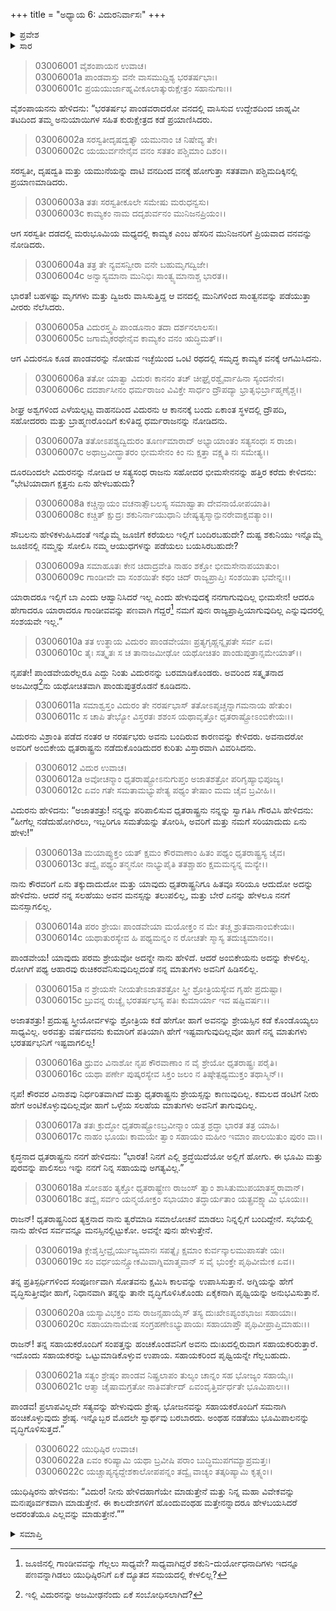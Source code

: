 +++
title = "ಅಧ್ಯಾಯ 6: ವಿದುರನಿರ್ವಾಸಃ"
+++

<details><summary>ಪ್ರವೇಶ</summary>


।।   ಓಂ ಓಂ ನಮೋ ನಾರಾಯಣಾಯ।।   ಶ್ರೀ ವೇದವ್ಯಾಸಾಯ ನಮಃ ।।

ಶ್ರೀ ಕೃಷ್ಣದ್ವೈಪಾಯನ ವೇದವ್ಯಾಸ ವಿರಚಿತ  

**ಶ್ರೀ ಮಹಾಭಾರತ**

**ಆರಣ್ಯಕ ಪರ್ವ**

**ಅರಣ್ಯಕ ಪರ್ವ**

**ಅಧ್ಯಾಯ 6**

</details>


<details><summary>ಸಾರ</summary>

ಕಾಮ್ಯಕದಲ್ಲಿ ಆಗಮಿಸಿದ ವಿದುರನನ್ನು ಸಂಶಯಿಸಿದ ಪಾಂಡವರು ಬರಮಾಡಿಕೊಳ್ಳುವುದು (1-11). ಧೃತರಾಷ್ಟ್ರನಿಂದ ತ್ಯಕ್ತನಾಗಿ ನಿನ್ನ ಬಳಿ ಬಂದಿದ್ದೇನೆಂದು ವಿದುರನು ಯುಧಿಷ್ಠಿರನಿಗೆ ಹೇಳುವುದು (12-22).

</details>


> 03006001 ವೈಶಂಪಾಯನ ಉವಾಚ।  
03006001a ಪಾಂಡವಾಸ್ತು ವನೇ ವಾಸಮುದ್ದಿಶ್ಯ ಭರತರ್ಷಭಾಃ।  
03006001c ಪ್ರಯಯುರ್ಜಾಹ್ನವೀಕೂಲಾತ್ಕುರುಕ್ಷೇತ್ರಂ ಸಹಾನುಗಾಃ।।

ವೈಶಂಪಾಯನನು ಹೇಳಿದನು: “ಭರತರ್ಷಭ ಪಾಂಡವರಾದರೋ ವನದಲ್ಲಿ ವಾಸಿಸುವ ಉದ್ದೇಶದಿಂದ ಜಾಹ್ನವೀ ತಟದಿಂದ ತಮ್ಮ ಅನುಯಾಯಿಗಳ ಸಹಿತ ಕುರುಕ್ಷೇತ್ರದ ಕಡೆ ಪ್ರಯಾಣಿಸಿದರು.

> 03006002a ಸರಸ್ವತೀದೃಷದ್ವತ್ಯೌ ಯಮುನಾಂ ಚ ನಿಷೇವ್ಯ ತೇ।  
03006002c ಯಯುರ್ವನೇನೈವ ವನಂ ಸತತಂ ಪಶ್ಚಿಮಾಂ ದಿಶಂ।।

ಸರಸ್ವತೀ, ದೃಷದ್ವತಿ ಮತ್ತು ಯಮುನೆಯನ್ನು ದಾಟಿ ವನದಿಂದ ವನಕ್ಕೆ ಹೋಗುತ್ತಾ ಸತತವಾಗಿ ಪಶ್ಚಿಮದಿಕ್ಕಿನಲ್ಲಿ ಪ್ರಯಾಣಮಾಡಿದರು.

> 03006003a ತತಃ ಸರಸ್ವತೀಕೂಲೇ ಸಮೇಷು ಮರುಧನ್ವಸು।   
03006003c ಕಾಮ್ಯಕಂ ನಾಮ ದದೃಶುರ್ವನಂ ಮುನಿಜನಪ್ರಿಯಂ।।

ಆಗ ಸರಸ್ವತೀ ದಡದಲ್ಲಿ ಮರುಭೂಮಿಯ ಮಧ್ಯದಲ್ಲಿ ಕಾಮ್ಯಕ ಎಂಬ ಹೆಸರಿನ ಮುನಿಜನರಿಗೆ ಪ್ರಿಯವಾದ ವನವನ್ನು ನೋಡಿದರು.

> 03006004a ತತ್ರ ತೇ ನ್ಯವಸನ್ವೀರಾ ವನೇ ಬಹುಮೃಗದ್ವಿಜೇ।  
03006004c ಅನ್ವಾಸ್ಯಮಾನಾ ಮುನಿಭಿಃ ಸಾಂತ್ವ್ಯಮಾನಾಶ್ಚ ಭಾರತ।।

ಭಾರತ! ಬಹಳಷ್ಟು ಮೃಗಗಳು ಮತ್ತು ದ್ವಿಜರು ವಾಸಿಸುತ್ತಿದ್ದ ಆ ವನದಲ್ಲಿ ಮುನಿಗಳಿಂದ ಸಾಂತ್ವನವನ್ನು ಪಡೆಯುತ್ತಾ ವೀರರು ನೆಲೆಸಿದರು.

> 03006005a ವಿದುರಸ್ತ್ವಪಿ ಪಾಂಡೂನಾಂ ತದಾ ದರ್ಶನಲಾಲಸಃ।  
03006005c ಜಗಾಮೈಕರಥೇನೈವ ಕಾಮ್ಯಕಂ ವನಂ ಋದ್ಧಿಮತ್।।

ಆಗ ವಿದುರನೂ ಕೂಡ ಪಾಂಡವರನ್ನು ನೋಡುವ ಇಚ್ಛೆಯಿಂದ ಒಂಟಿ ರಥದಲ್ಲಿ ಸಮೃದ್ಧ ಕಾಮ್ಯಕ ವನಕ್ಕೆ ಆಗಮಿಸಿದನು.

> 03006006a ತತೋ ಯಾತ್ವಾ ವಿದುರಃ ಕಾನನಂ ತಚ್
	ಚೀಘ್ರೈರಶ್ವೈರ್ವಾಹಿನಾ ಸ್ಯಂದನೇನ।  
> 03006006c ದದರ್ಶಾಸೀನಂ ಧರ್ಮರಾಜಂ ವಿವಿಕ್ತೇ
	ಸಾರ್ಧಂ ದ್ರೌಪದ್ಯಾ ಭ್ರಾತೃಭಿರ್ಬ್ರಾಹ್ಮಣೈಶ್ಚ।।   

ಶೀಘ್ರ ಅಶ್ವಗಳಿಂದ ಎಳೆಯಲ್ಪಟ್ಟ ವಾಹನದಿಂದ ವಿದುರನು ಆ ಕಾನನಕ್ಕೆ ಬಂದು ಏಕಾಂತ ಸ್ಥಳದಲ್ಲಿ ದ್ರೌಪದಿ, ಸಹೋದರರು ಮತ್ತು ಬ್ರಾಹ್ಮಣರೊಂದಿಗೆ ಕುಳಿತಿದ್ದ ಧರ್ಮರಾಜನನ್ನು ನೋಡಿದನು.

> 03006007a ತತೋಽಪಶ್ಯದ್ವಿದುರಂ ತೂರ್ಣಮಾರಾದ್
	ಅಭ್ಯಾಯಾಂತಂ ಸತ್ಯಸಂಧಃ ಸ ರಾಜಾ।   
> 03006007c ಅಥಾಬ್ರವೀದ್ಭ್ರಾತರಂ ಭೀಮಸೇನಂ
	ಕಿಂ ನು ಕ್ಷತ್ತಾ ವಕ್ಷ್ಯತಿ ನಃ ಸಮೇತ್ಯ।।  

ದೂರದಿಂದಲೇ ವಿದುರನನ್ನು ನೋಡಿದ ಆ ಸತ್ಯಸಂಧ ರಾಜನು ಸಹೋದರ ಭೀಮಸೇನನನ್ನು ಹತ್ತಿರ ಕರೆದು ಕೇಳಿದನು: “ಭೇಟಿಯಾದಾಗ ಕ್ಷತ್ತನು ಏನು ಹೇಳಬಹುದು?

> 03006008a ಕಚ್ಚಿನ್ನಾಯಂ ವಚನಾತ್ಸೌಬಲಸ್ಯ
	ಸಮಾಹ್ವಾತಾ ದೇವನಾಯೋಪಯಾತಿ।  
> 03006008c ಕಚ್ಚಿತ್ ಕ್ಷುದ್ರಃ ಶಕುನಿರ್ನಾಯುಧಾನಿ
	ಜೇಷ್ಯತ್ಯಸ್ಮಾನ್ಪುನರೇವಾಕ್ಷವತ್ಯಾಂ।।  

ಸೌಬಲನು ಹೇಳಿಕಳುಹಿಸಿದಂತೆ ಇನ್ನೊಮ್ಮೆ ಜೂಜಿಗೆ ಕರೆಯಲು ಇಲ್ಲಿಗೆ ಬಂದಿರಬಹುದೇ? ದುಷ್ಟ ಶಕುನಿಯು ಇನ್ನೊಮ್ಮೆ ಜೂಜಿನಲ್ಲಿ ನಮ್ಮನ್ನು ಸೋಲಿಸಿ ನಮ್ಮ ಆಯುಧಗಳನ್ನು ಪಡೆಯಲು ಬಯಸಿರಬಹುದೇ?

> 03006009a ಸಮಾಹೂತಃ ಕೇನ ಚಿದಾದ್ರವೇತಿ
	ನಾಹಂ ಶಕ್ತೋ ಭೀಮಸೇನಾಪಯಾತುಂ।  
> 03006009c ಗಾಂಡೀವೇ ವಾ ಸಂಶಯಿತೇ ಕಥಂ ಚಿದ್
	ರಾಜ್ಯಪ್ರಾಪ್ತಿಃ ಸಂಶಯಿತಾ ಭವೇನ್ನಃ।।  

ಯಾರಾದರೂ ಇಲ್ಲಿಗೆ ಬಾ ಎಂದು ಆಹ್ವಾನಿಸಿದರೆ ಇಲ್ಲ ಎಂದು ಹೇಳುವುದಕ್ಕೆ ನನಗಾಗುವುದಿಲ್ಲ ಭೀಮಸೇನ! ಆದರೂ ಹೇಗಾದರೂ ಯಾರಾದರೂ ಗಾಂಡೀವವನ್ನು ಪಣವಾಗಿ ಗೆದ್ದರೆ[^1] ನಮಗೆ ಪುನಃ ರಾಜ್ಯಪ್ರಾಪ್ತಿಯಾಗುವುದಿಲ್ಲ ಎನ್ನುವುದರಲ್ಲಿ ಸಂಶಯವೇ ಇಲ್ಲ.”

> 03006010a ತತ ಉತ್ಥಾಯ ವಿದುರಂ ಪಾಂಡವೇಯಾಃ
	ಪ್ರತ್ಯಗೃಹ್ಣನ್ನೃಪತೇ ಸರ್ವ ಏವ।  
> 03006010c ತೈಃ ಸತ್ಕೃತಃ ಸ ಚ ತಾನಾಜಮೀಢೋ
	ಯಥೋಚಿತಂ ಪಾಂಡುಪುತ್ರಾನ್ಸಮೇಯಾತ್।।  

ನೃಪತೇ! ಪಾಂಡವೇಯರೆಲ್ಲರೂ ಎದ್ದು ನಿಂತು ವಿದುರನನ್ನು ಬರಮಾಡಿಕೊಂಡರು. ಅವರಿಂದ ಸತ್ಕೃತನಾದ ಅಜಮೀಢ[^2]ನು ಯಥೋಚಿತವಾಗಿ ಪಾಂಡುಪುತ್ರರೊಡನೆ ಕೂಡಿದನು.

> 03006011a ಸಮಾಶ್ವಸ್ತಂ ವಿದುರಂ ತೇ ನರರ್ಷಭಾಸ್
	ತತೋಽಪೃಚ್ಚನ್ನಾಗಮನಾಯ ಹೇತುಂ।  
> 03006011c ಸ ಚಾಪಿ ತೇಭ್ಯೋ ವಿಸ್ತರತಃ ಶಶಂಸ
	ಯಥಾವೃತ್ತೋ ಧೃತರಾಷ್ಟ್ರೋಽಂಬಿಕೇಯಃ।।   

ವಿದುರನು ವಿಶ್ರಾಂತಿ ಪಡೆದ ನಂತರ ಆ ನರರ್ಷಭರು ಅವನು ಬಂದಿರುವ ಕಾರಣವನ್ನು ಕೇಳಿದರು. ಅವನಾದರೋ ಅವರಿಗೆ ಅಂಬಿಕೇಯ ಧೃತರಾಷ್ಟ್ರನು ನಡೆದುಕೊಂಡಿದುದರ ಕುರಿತು ವಿಸ್ತಾರವಾಗಿ ವಿವರಿಸಿದನು.

> 03006012 ವಿದುರ ಉವಾಚ।  
03006012a ಅವೋಚನ್ಮಾಂ ಧೃತರಾಷ್ಟ್ರೋಽನುಗುಪ್ತಂ
	ಅಜಾತಶತ್ರೋ ಪರಿಗೃಹ್ಯಾಭಿಪೂಜ್ಯ।  
> 03006012c ಏವಂ ಗತೇ ಸಮತಾಮಭ್ಯುಪೇತ್ಯ
	ಪಥ್ಯಂ ತೇಷಾಂ ಮಮ ಚೈವ ಬ್ರವೀಹಿ।।  

ವಿದುರನು ಹೇಳಿದನು: “ಅಜಾತಶತ್ರು! ನನ್ನನ್ನು ಪರಿಪಾಲಿಸುವ ಧೃತರಾಷ್ಟ್ರನು ನನ್ನನ್ನು ಸ್ವಾಗತಿಸಿ ಗೌರವಿಸಿ ಹೇಳಿದನು: “ಹೀಗೆಲ್ಲ ನಡೆದುಹೋಗಿರಲು, ಇಬ್ಬರಿಗೂ ಸಮತೆಯನ್ನು ತೋರಿಸಿ, ಅವರಿಗೆ ಮತ್ತು ನಮಗೆ ಸರಿಯಾದುದು ಏನು ಹೇಳು!”

> 03006013a ಮಯಾಪ್ಯುಕ್ತಂ ಯತ್ ಕ್ಷಮಂ ಕೌರವಾಣಾಂ
	ಹಿತಂ ಪಥ್ಯಂ ಧೃತರಾಷ್ಟ್ರಸ್ಯ ಚೈವ।  
> 03006013c ತದ್ವೈ ಪಥ್ಯಂ ತನ್ಮನೋ ನಾಭ್ಯುಪೈತಿ
	ತತಶ್ಚಾಹಂ ಕ್ಷಮಮನ್ಯನ್ನ ಮನ್ಯೇ।।  

ನಾನು ಕೌರವರಿಗೆ ಏನು ತಕ್ಕುದಾದುದೋ ಮತ್ತು ಯಾವುದು ಧೃತರಾಷ್ಟ್ರನಿಗೂ ಹಿತವೂ ಸರಿಯೂ ಆದುದೋ ಅದನ್ನು ಹೇಳಿದೆನು. ಆದರೆ ನನ್ನ ಸಲಹೆಯು ಅವನ ಮನಸ್ಸನ್ನು ತಲುಪಲಿಲ್ಲ, ಮತ್ತು ಬೇರೆ ಏನನ್ನು ಹೇಳಲೂ ನನಗೆ ಮನಸ್ಸಾಗಲಿಲ್ಲ.

> 03006014a ಪರಂ ಶ್ರೇಯಃ ಪಾಂಡವೇಯಾ ಮಯೋಕ್ತಂ
	ನ ಮೇ ತಚ್ಚ ಶ್ರುತವಾನಾಂಬಿಕೇಯಃ।   
> 03006014c ಯಥಾತುರಸ್ಯೇವ ಹಿ ಪಥ್ಯಮನ್ನಂ
	ನ ರೋಚತೇ ಸ್ಮಾಸ್ಯ ತದುಚ್ಯಮಾನಂ।।  

ಪಾಂಡವೇಯ! ಯಾವುದು ಪರಮ ಶ್ರೇಯವೋ ಅದನ್ನೇ ನಾನು ಹೇಳಿದೆ. ಆದರೆ ಅಂಬಿಕೇಯನು ಅದನ್ನು ಕೇಳಲಿಲ್ಲ. ರೋಗಿಗೆ ಪಥ್ಯ ಆಹಾರವು ರುಚಿಕರವೆನಿಸುವುದಿಲ್ಲದಂತೆ ನನ್ನ ಮಾತುಗಳು ಅವನಿಗೆ ಹಿಡಿಸಲಿಲ್ಲ.

> 03006015a ನ ಶ್ರೇಯಸೇ ನೀಯತೇಽಜಾತಶತ್ರೋ
	ಸ್ತ್ರೀ ಶ್ರೋತ್ರಿಯಸ್ಯೇವ ಗೃಹೇ ಪ್ರದುಷ್ಟಾ।  
> 03006015c ಬ್ರುವನ್ನ ರುಚ್ಯೈ ಭರತರ್ಷಭಸ್ಯ
	ಪತಿಃ ಕುಮಾರ್ಯಾ ಇವ ಷಷ್ಟಿವರ್ಷಃ।।  

ಅಜಾತಶತ್ರು! ಪ್ರದುಷ್ಟ ಸ್ತ್ರೀಯೋರ್ವಳನ್ನು ಶ್ರೋತ್ರಿಯ ಕಡೆ ಹೇಗೋ ಹಾಗೆ ಅವನನ್ನು ಶ್ರೇಯಸ್ಸಿನ ಕಡೆ ಕೊಂಡೊಯ್ಯಲು ಸಾಧ್ಯವಿಲ್ಲ. ಅರವತ್ತು ವರ್ಷದವನು ಕುಮಾರಿಗೆ ಪತಿಯಾಗಿ ಹೇಗೆ ಇಷ್ಟವಾಗುವುದಿಲ್ಲವೋ ಹಾಗೆ ನನ್ನ ಮಾತುಗಳು ಭರತರ್ಷಭನಿಗೆ ಇಷ್ಟವಾಗಲಿಲ್ಲ!

> 03006016a ಧ್ರುವಂ ವಿನಾಶೋ ನೃಪ ಕೌರವಾಣಾಂ
	ನ ವೈ ಶ್ರೇಯೋ ಧೃತರಾಷ್ಟ್ರಃ ಪರೈತಿ।  
> 03006016c ಯಥಾ ಪರ್ಣೇ ಪುಷ್ಕರಸ್ಯೇವ ಸಿಕ್ತಂ
	ಜಲಂ ನ ತಿಷ್ಠೇತ್ಪಥ್ಯಮುಕ್ತಂ ತಥಾಸ್ಮಿನ್।।  

ನೃಪ! ಕೌರವರ ವಿನಾಶವು ನಿರ್ಧರಿತವಾಗಿದೆ ಮತ್ತು ಧೃತರಾಷ್ಟ್ರನು ಶ್ರೇಯಸ್ಸನ್ನು ಕಾಣುವುದಿಲ್ಲ. ಕಮಲದ ಡಂಟಿಗೆ ನೀರು ಹೇಗೆ ಅಂಟಿಕೊಳ್ಳುವುದಿಲ್ಲವೋ ಹಾಗೆ ಒಳ್ಳೆಯ ಸಲಹೆಯ ಮಾತುಗಳು ಅವನಿಗೆ ತಾಗುವುದಿಲ್ಲ.

> 03006017a ತತಃ ಕ್ರುದ್ಧೋ ಧೃತರಾಷ್ಟ್ರೋಽಬ್ರವೀನ್ಮಾಂ
	ಯತ್ರ ಶ್ರದ್ಧಾ ಭಾರತ ತತ್ರ ಯಾಹಿ।  
> 03006017c ನಾಹಂ ಭೂಯಃ ಕಾಮಯೇ ತ್ವಾಂ ಸಹಾಯಂ
	ಮಹೀಂ ಇಮಾಂ ಪಾಲಯಿತುಂ ಪುರಂ ವಾ।।  

ಕೃದ್ಧನಾದ ಧೃತರಾಷ್ಟ್ರನು ನನಗೆ ಹೇಳಿದನು: “ಭಾರತ! ನಿನಗೆ ಎಲ್ಲಿ ಶ್ರದ್ಧೆಯಿದೆಯೋ ಅಲ್ಲಿಗೆ ಹೋಗು. ಈ ಭೂಮಿ ಮತ್ತು ಪುರವನ್ನು ಪಾಲಿಸಲು ಇನ್ನು ನನಗೆ ನಿನ್ನ ಸಹಾಯವು ಅಗತ್ಯವಿಲ್ಲ.”

> 03006018a ಸೋಽಹಂ ತ್ಯಕ್ತೋ ಧೃತರಾಷ್ಟ್ರೇಣ ರಾಜಂಸ್
	ತ್ವಾಂ ಶಾಸಿತುಮುಪಯಾತಸ್ತ್ವರಾವಾನ್।  
> 03006018c ತದ್ವೈ ಸರ್ವಂ ಯನ್ಮಯೋಕ್ತಂ ಸಭಾಯಾಂ
	ತದ್ಧಾರ್ಯತಾಂ ಯತ್ಪ್ರವಕ್ಷ್ಯಾಮಿ ಭೂಯಃ।।   

ರಾಜನ್! ಧೃತರಾಷ್ಟ್ರನಿಂದ ತ್ಯಕ್ತನಾದ ನಾನು ತ್ವರೆಮಾಡಿ ಸಮಾಲೋಚನೆ ಮಾಡಲು ನಿನ್ನಲ್ಲಿಗೆ ಬಂದಿದ್ದೇನೆ. ಸಭೆಯಲ್ಲಿ ನಾನು ಹೇಳಿದ ಸರ್ವವನ್ನೂ ಮನಸ್ಸಿನಲ್ಲಿಟ್ಟುಕೋ. ಅವನ್ನೇ ಪುನಃ ಹೇಳುತ್ತೇನೆ.

> 03006019a ಕ್ಲೇಶೈಸ್ತೀವ್ರೈರ್ಯುಜ್ಯಮಾನಃ ಸಪತ್ನೈಃ
	ಕ್ಷಮಾಂ ಕುರ್ವನ್ಕಾಲಮುಪಾಸತೇ ಯಃ।  
> 03006019c ಸಂ ವರ್ಧಯನ್ಸ್ತೋಕಮಿವಾಗ್ನಿಮಾತ್ಮವಾನ್
	ಸ ವೈ ಭುಂಕ್ತೇ ಪೃಥಿವೀಮೇಕ ಏವ।।  

ತನ್ನ ಪ್ರತಿಸ್ಪರ್ಧಿಗಳಿಂದ ಸಂಪೂರ್ಣವಾಗಿ ಸೋತವನು ಕ್ಷಮಿಸಿ ಕಾಲವನ್ನು ಉಪಾಸಿಸುತ್ತಾನೆ. ಅಗ್ನಿಯನ್ನು ಹೇಗೆ ವೃದ್ಧಿಸುತ್ತೀವೋ ಹಾಗೆ, ನಿಧಾನವಾಗಿ ತನ್ನನ್ನು ತಾನೇ ವೃದ್ಧಿಗೊಳಿಸಿಕೊಂಡು ಏಕೈಕನಾಗಿ ಪೃಥ್ವಿಯನ್ನು ಅನುಭವಿಸುತ್ತಾನೆ.

> 03006020a ಯಸ್ಯಾವಿಭಕ್ತಂ ವಸು ರಾಜನ್ಸಹಾಯೈಸ್
	ತಸ್ಯ ದುಃಖೇಽಪ್ಯಂಶಭಾಜಃ ಸಹಾಯಾಃ।   
> 03006020c ಸಹಾಯಾನಾಮೇಷ ಸಂಗ್ರಹಣೇಽಭ್ಯುಪಾಯಃ
	ಸಹಾಯಾಪ್ತೌ ಪೃಥಿವೀಪ್ರಾಪ್ತಿಮಾಹುಃ।।   

ರಾಜನ್! ತನ್ನ ಸಹಾಯಕರೊಂದಿಗೆ ಸಂಪತ್ತನ್ನು ಹಂಚಿಕೊಂಡವನಿಗೆ ಅವನು ದುಃಖದಲ್ಲಿರುವಾಗ ಸಹಾಯಕರಿರುತ್ತಾರೆ. ಇದೊಂದು ಸಹಾಯಕರನ್ನು ಒಟ್ಟುಮಾಡಿಕೊಳ್ಳುವ ಉಪಾಯ. ಸಹಾಯಕರಿಂದ ಪೃಥ್ವಿಯನ್ನೇ ಗೆಲ್ಲಬಹುದು.

> 03006021a ಸತ್ಯಂ ಶ್ರೇಷ್ಠಂ ಪಾಂಡವ ನಿಷ್ಪ್ರಲಾಪಂ
	ತುಲ್ಯಂ ಚಾನ್ನಂ ಸಹ ಭೋಜ್ಯಂ ಸಹಾಯೈಃ।   
> 03006021c ಆತ್ಮಾ ಚೈಷಾಮಗ್ರತೋ ನಾತಿವರ್ತೇದ್
	ಏವಂವೃತ್ತಿರ್ವರ್ಧತೇ ಭೂಮಿಪಾಲಃ।।  

ಪಾಂಡವ! ಪ್ರಲಾಪವಿಲ್ಲದೇ ಸತ್ಯವನ್ನು ಹೇಳುವುದು ಶ್ರೇಷ್ಠ. ಭೋಜನವನ್ನು ಸಹಾಯಕರೊಂದಿಗೆ ಸಮನಾಗಿ ಹಂಚಿಕೊಳ್ಳುವುದು ಶ್ರೇಷ್ಠ. ಇನ್ನೊಬ್ಬರ ಮೊದಲೇ ಸ್ವಾರ್ಥವು ಬರಬಾರದು. ಅಂಥಹ ನಡತೆಯು ಭೂಮಿಪಾಲನನ್ನು ವೃದ್ಧಿಗೊಳಿಸುತ್ತದೆ.”

> 03006022 ಯುಧಿಷ್ಠಿರ ಉವಾಚ।  
03006022a ಏವಂ ಕರಿಷ್ಯಾಮಿ ಯಥಾ ಬ್ರವೀಷಿ
	ಪರಾಂ ಬುದ್ಧಿಮುಪಗಮ್ಯಾಪ್ರಮತ್ತಃ।   
> 03006022c ಯಚ್ಚಾಪ್ಯನ್ಯದ್ದೇಶಕಾಲೋಪಪನ್ನಂ
	ತದ್ವೈ ವಾಚ್ಯಂ ತತ್ಕರಿಷ್ಯಾಮಿ ಕೃತ್ಸ್ನಂ।।   

ಯುಧಿಷ್ಠಿರನು ಹೇಳಿದನು: “ವಿದುರ! ನೀನು ಹೇಳಿದಹಾಗೆಯೇ ಮಾಡುತ್ತೇನೆ ಮತ್ತು ನಿನ್ನ ಮಹಾ ವಿವೇಕವನ್ನು ಮನಃಪೂರ್ವಕವಾಗಿ ಮಾಡುತ್ತೇನೆ. ಈ ಕಾಲದೇಶಗಳಿಗೆ ಹೊಂದುವಂಥಹ ಮತ್ತೇನನ್ನಾದರೂ ಹೇಳಬಯಸಿದರೆ ಅದರಂತೆಯೂ ಎಲ್ಲವನ್ನು ಮಾಡುತ್ತೇನೆ.””



<details><summary>ಸಮಾಪ್ತಿ</summary>


ಇತಿ ಶ್ರೀ ಮಹಾಭಾರತೇ ಆರಣ್ಯಕಪರ್ವಣಿ ಅರಣ್ಯಕಪರ್ವಣಿ ವಿದುರನಿರ್ವಾಸೇ ಷಷ್ಠೋಽಧ್ಯಾಯಃ।  
ಇದು ಶ್ರೀ ಮಹಾಭಾರತದಲ್ಲಿ ಆರಣ್ಯಕಪರ್ವದಲ್ಲಿ ಅರಣ್ಯಕಪರ್ವದಲ್ಲಿ ವಿದುರನಿರ್ವಾಸ ಎನ್ನುವ ಆರನೆಯ ಅಧ್ಯಾಯವು.




</details>

[^1]: ಜೂಜಿನಲ್ಲಿ ಗಾಂಡೀವವನ್ನು ಗೆಲ್ಲಲು ಸಾಧ್ಯವೇ? ಸಾಧ್ಯವಾಗಿದ್ದರೆ ಶಕುನಿ-ದುರ್ಯೋಧನಾದಿಗಳು ಇದನ್ನೂ ಪಣವನ್ನಾಗಿಡಲು ಯುಧಿಷ್ಠಿರನಿಗೆ ಏಕೆ ದ್ಯೂತದ ಸಮಯದಲ್ಲಿ ಕೇಳಲಿಲ್ಲ?

[^2]: ಇಲ್ಲಿ ವಿದುರನನ್ನು ಅಜಮೀಢನೆಂದು ಏಕೆ ಸಂಬೋಧಿಸಲಾಗಿದೆ?
